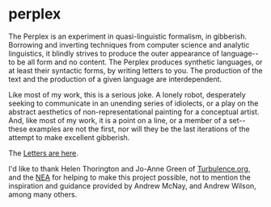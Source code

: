 perplex
=======

The Perplex is an experiment in quasi-linguistic formalism, in gibberish. Borrowing and inverting techniques from computer science and analytic linguistics, it blindly strives to produce the outer appearance of language--to be all form and no content. The Perplex produces synthetic languages, or at least their syntactic forms, by writing letters to you. The production of the text and the production of a given language are interdependent. 

Like most of my work, this is a serious joke. A lonely robot, desperately seeking to communicate in an unending series of idiolects, or a play on the abstract aesthetics of non-representational painting for a conceptual artist. And, like most of my work, it is a point on a line, or a member of a set--these examples are not the first, nor will they be the last iterations of the attempt to make excellent gibberish. 

The [Letters are here](https://drive.google.com/folderview?id=0B6j8YZcIj7zNQ3hEYk9Md3o4bW8&usp=sharing).

I'd like to thank Helen Thorington and Jo-Anne Green of  [Turbulence.org](http://turbulence.org), and the [NEA](arts.gov) for helping to make this project possible, not to mention the inspiration and guidance provided by Andrew McNay, and Andrew Wilson, among many others.
